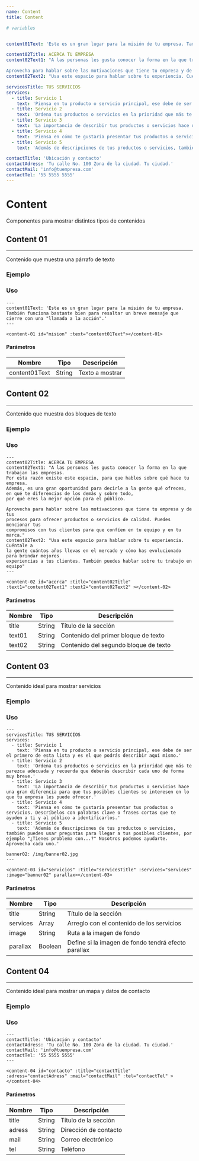 ```yaml
---
name: Content
title: Content

# variables


content01Text: 'Este es un gran lugar para la misión de tu empresa. También funciona bastante bien para resaltar un breve mensaje que cierre con una "llamada a la acción".'

content02Title: ACERCA TU EMPRESA
content02Text1: "A las personas les gusta conocer la forma en la que trabajan las empresas. Por esta razón existe este espacio, para que hables sobre qué hace tu empresa. Además, es una gran oportunidad para decirle a la gente qué ofreces, en qué te diferencias de los demás y sobre todo, por qué eres la mejor opción para el público.

Aprovecha para hablar sobre las motivaciones que tiene tu empresa y de tus procesos para ofrecer productos o servicios de calidad. Puedes mencionar tus compromisos con tus clientes para que confíen en tu equipo y en tu marca."
content02Text2: "Usa este espacio para hablar sobre tu experiencia. Cuéntale a la gente cuántos años llevas en el mercado y cómo has evolucionado para brindar mejores experiencias a tus clientes. También puedes hablar sobre tu trabajo en equipo y tus procesos para rendir mejores resultados. Piensa en todas esas cosas que te gustaría que tu público conociera sobre tu empresa y de todo el esfuerzo detrás de lo que ofreces para cautivarlos. Este espacio es una oportunidad para dar a conocer lo que casi nadie sabe de tu negocio y puedes aprovecharlo de forma positivaaa."

servicesTitle: TUS SERVICIOS
services:
  - title: Servicio 1
    text: 'Piensa en tu producto o servicio principal, ese debe de ser el primero de esta lista y es el que podrás describir aquí mismo.'
  - title: Servicio 2
    text: 'Ordena tus productos o servicios en la prioridad que más te parezca adecuada y recuerda que deberás describir cada uno de forma muy breve.'
  - title: Servicio 3
    text: 'La importancia de describir tus productos o servicios hace una gran diferencia para que tus posibles clientes se interesen en lo que tu empresa les puede ofrecer.'
  - title: Servicio 4
    text: 'Piensa en cómo te gustaría presentar tus productos o servicios. Descríbelos con palabras clave o frases cortas que te ayuden a ti y al público a identificarlos.'
  - title: Servicio 5
    text: 'Además de descripciones de tus productos o servicios, también puedes usar preguntas para llegar a tus posibles clientes, por ejemplo "¿Tienes problema con...?" Nosotros podemos ayudarte. Aprovecha cada uno.'

contactTitle: 'Ubicación y contacto'
contactAdress: 'Tu calle No. 100 Zona de la ciudad. Tu ciudad.'
contactMail: 'info@tuempresa.com'
contactTel: '55 5555 5555'
---
```


# Content

Componentes para mostrar distintos tipos de contenidos


## Content 01
------

Contenido que muestra una párrafo de texto

### Ejemplo

<!-- <content-01 id="mision" :text="content01Text"></content-01> -->

### Uso

```
---
content01Text: 'Este es un gran lugar para la misión de tu empresa.
También funciona bastante bien para resaltar un breve mensaje que cierre con una "llamada a la acción".'
---

<content-01 id="mision" :text="content01Text"></content-01>

```

#### Parámetros

| Nombre       | Tipo        | Descripción |
| -----------  | ----------- | ----------- |
| content01Text| String     | Texto a mostrar|


## Content 02
------

Contenido que muestra dos bloques de texto

### Ejemplo



### Uso

```
---
content02Title: ACERCA TU EMPRESA
content02Text1: "A las personas les gusta conocer la forma en la que trabajan las empresas.
Por esta razón existe este espacio, para que hables sobre qué hace tu empresa.
Además, es una gran oportunidad para decirle a la gente qué ofreces, en qué te diferencias de los demás y sobre todo,
por qué eres la mejor opción para el público.

Aprovecha para hablar sobre las motivaciones que tiene tu empresa y de tus
procesos para ofrecer productos o servicios de calidad. Puedes mencionar tus
compromisos con tus clientes para que confíen en tu equipo y en tu marca."
content02Text2: "Usa este espacio para hablar sobre tu experiencia. Cuéntale a
la gente cuántos años llevas en el mercado y cómo has evolucionado para brindar mejores
experiencias a tus clientes. También puedes hablar sobre tu trabajo en equipo"
---

<content-02 id="acerca" :title="content02Title" :text1="content02Text1" :text2="content02Text2" ></content-02>

```

#### Parámetros

| Nombre      | Tipo        | Descripción |
| ----------- | ----------- | ----------- |
| title       | String      | Título de la sección|
| text01      | String     | Contenido del primer bloque de texto|
| text02      | String     | Contenido del segundo bloque de texto|


## Content 03
------

Contenido ideal para mostrar servicios

### Ejemplo



### Uso

```
---
servicesTitle: TUS SERVICIOS
services:
  - title: Servicio 1
    text: 'Piensa en tu producto o servicio principal, ese debe de ser el primero de esta lista y es el que podrás describir aquí mismo.'
  - title: Servicio 2
    text: 'Ordena tus productos o servicios en la prioridad que más te parezca adecuada y recuerda que deberás describir cada uno de forma muy breve.'
  - title: Servicio 3
    text: 'La importancia de describir tus productos o servicios hace una gran diferencia para que tus posibles clientes se interesen en lo que tu empresa les puede ofrecer.'
  - title: Servicio 4
    text: 'Piensa en cómo te gustaría presentar tus productos o servicios. Descríbelos con palabras clave o frases cortas que te ayuden a ti y al público a identificarlos.'
  - title: Servicio 5
    text: 'Además de descripciones de tus productos o servicios, también puedes usar preguntas para llegar a tus posibles clientes, por ejemplo "¿Tienes problema con...?" Nosotros podemos ayudarte. Aprovecha cada uno.'

banner02: /img/banner02.jpg
---

<content-03 id="servicios" :title="servicesTitle" :services="services" :image="banner02" parallax></content-03>

```

#### Parámetros

| Nombre      | Tipo        | Descripción |
| ----------- | ----------- | ----------- |
| title       | String      | Título de la sección|
| services    | Array       | Arreglo con el contenido de los servicios|
| image       | String      | Ruta a la imagen de fondo |
| parallax    | Boolean     | Define si la imagen de fondo tendrá efecto parallax |


## Content 04
------

Contenido ideal para mostrar un mapa y datos de contacto

### Ejemplo



### Uso

```
---
contactTitle: 'Ubicación y contacto'
contactAdress: 'Tu calle No. 100 Zona de la ciudad. Tu ciudad.'
contactMail: 'info@tuempresa.com'
contactTel: '55 5555 5555'
---

<content-04 id="contacto" :title="contactTitle" :adress="contactAdress" :mail="contactMail" :tel="contactTel" ></content-04>

```

#### Parámetros

| Nombre      | Tipo        | Descripción |
| ----------- | ----------- | ----------- |
| title       | String      | Título de la sección|
| adress      | String      | Dirección de contacto|
| mail        | String      | Correo electrónico |
| tel         | String      | Teléfono |